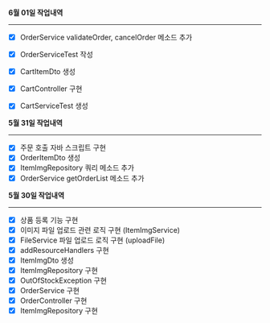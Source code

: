 **6월 01일 작업내역**

---

- [x] OrderService validateOrder, cancelOrder 메소드 추가
- [x] OrderServiceTest 작성
- [x] CartItemDto 생성 
- [x] CartController 구현 
- [x] CartServiceTest 생성 


**5월 31일 작업내역**

---

- [x] 주문 호출 자바 스크립트 구현
- [x] OrderItemDto 생성
- [x] ItemImgRepository 쿼리 메소드 추가 
- [x] OrderService getOrderList 메소드 추가

**5월 30일 작업내역**

---

- [x] 상품 등록 기능 구현
- [x] 이미지 파일 업로드 관련 로직 구현 (ItemImgService)
- [x] FileService 파일 업로드 로직 구현 (uploadFile)
- [x] addResourceHandlers 구현
- [x] ItemImgDto 생성
- [x] ItemImgRepository 구현
- [x] OutOfStockException 구현
- [x] OrderService 구현
- [x] OrderController 구현
- [x] ItemImgRepository 구현
